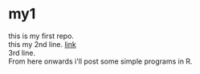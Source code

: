 # my1  
this is my first repo.  
this my 2nd line. [link](https://datadise.netlify.com)  
3rd line.  
From here onwards i'll post some simple programs in R.
